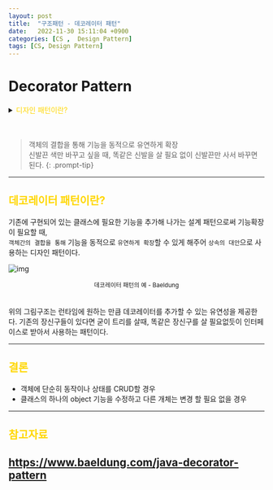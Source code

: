 ```yaml
---
layout: post
title:  "구조패턴 - 데코레이터 패턴"
date:   2022-11-30 15:11:04 +0900
categories: [CS ,  Design Pattern]
tags: [CS, Design Pattern]
---
```

# Decorator Pattern

<details>
<summary><span style="color: gold"> 디자인 패턴이란? </span></summary>
<div markdown="1">
## <span style="color: gold"> 디자인 패턴이란? </span>
- 디자인 패턴은 소프트웨어 공학의 소프트웨어 설계에서 공통으로 발생하는 문제를 자주 쓰이는 설계 방법을 정리한 패턴이다.
- 디자인 패턴을 참고하여 개발하면 효율성과 유지보수성, 운용성이 높아지며, 프로그램 최적화가 된다고 한다.
　 

디자인 패턴을 목적과 범위로 나눌수 있다

|구분|유형|설명|
|:---:|:---:|:---|
| |생성|객체 인스턴스 생성에 관여, 클래스 정의와 객체 생성 방식을 구조화, 캡슐화를 수행|
|목적|구조|더 큰 구조 형성 목적으로 클래스나 객체의 조합을 다루는 패턴|
|    |행위|클래스나 객체들이 상호작용하는 방법과 역할 분담을 다루는 패턴|
|범위|클래스|클래스간 관련성(상속), 컴파일 시 정적으로 결정|
|    |객체|객체 간 관련성을 다루는 패턴, 런타임 시 동적으로 결정|

---
</div>
</details>  
  
　

>객체의 결합을 통해 기능을 동적으로 유연하게 확장  
>신발끈 색만 바꾸고 싶을 때, 똑같은 신발을 살 필요 없이 신발끈만 사서 바꾸면 된다.
{: .prompt-tip}


---
## <span style="color: gold"> 데코레이터 패턴이란? </span>  
기존에 구현되어 있는 클래스에 필요한 기능을 추가해 나가는 설계 패턴으로써 기능확장이 필요할 때,  
`객체간의 결합을 통해` 기능을 동적으로 `유연하게 확장`할 수 있게 해주어 `상속의 대안`으로 사용하는 디자인 패턴이다.

![img](https://www.baeldung.com/wp-content/uploads/2017/09/8poz64T.jpg)
<center><small> 데코레이터 패턴의 예 - Baeldung </small></center>   
　　

위의 그림구조는 런타임에 원하는 만큼 데코레이터를 추가할 수 있는 유연성을 제공한다.
기존의 장신구들이 있다면 굳이 트리를 살때, 똑같은 장신구를 살 필요없듯이 인터페이스로 받아서 사용하는 패턴이다.

---
## <span style="color: gold"> 결론 </span>  

 - 객체에 단순히 동작이나 상태를 CRUD할 경우
 - 클래스의 하나의 object 기능을 수정하고 다른 개체는 변경 할 필요 없을 경우
  
---
## <span style="color: gold"> 참고자료 </span>  
https://www.baeldung.com/java-decorator-pattern
---
